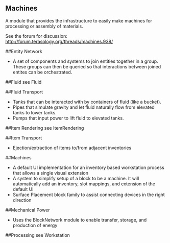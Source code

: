 ## Machines
A module that provides the infrastructure to easily make machines for processing or assembly of materials.

See the forum for discussion: http://forum.terasology.org/threads/machines.938/

##Entity Network
- A set of components and systems to join entities together in a group.  These groups can then be queried so that interactions between joined entites can be orchestrated.

##Fluid
see Fluid

##Fluid Transport
- Tanks that can be interacted with by containers of fluid (like a bucket).
- Pipes that simulate gravity and let fluid naturally flow from elevated tanks to lower tanks.
- Pumps that input power to lift fluid to elevated tanks.

##Item Rendering
see ItemRendering

##Item Transport
- Ejection/extraction of items to/from adjacent inventories

##Machines
- A default UI implementation for an inventory based workstation process that allows a single visual extension
- A system to simplify setup of a block to be a machine. It will automatically add an inventory, slot mappings, and extension of the default UI
- Surface Placement block family to assist connecting devices in the right direction

##Mechanical Power
- Uses the BlockNetwork module to enable transfer, storage, and production of energy

##Processing
see Workstation
